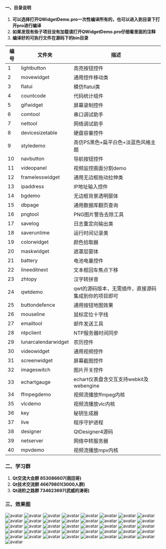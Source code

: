 ﻿#### 一、目录说明
1. **可以选择打开QWidgetDemo.pro一次性编译所有的，也可以进入到目录下打开pro进行编译**
2. **如果发现有些子项目没有加载请打开QWidgetDemo.pro仔细看里面的注释**
3. **编译好的可执行文件在源码下的bin目录**

| 编号 | 文件夹 | 描述 |
| ------ | ------ | ------ |
| 1 | lightbutton | 高亮按钮控件 |
| 2 | movewidget | 通用控件移动类 |
| 3 | flatui | 模仿flatui类 |
| 4 | countcode | 代码统计组件 |
| 5 | gifwidget | 屏幕录制控件 |
| 6 | comtool | 串口调试助手 |
| 7 | nettool | 网络调试助手 |
| 8 | devicesizetable | 硬盘容量控件 |
| 9 | styledemo | 高仿PS黑色+扁平白色+淡蓝色风格主题 |
| 10 | navbutton | 导航按钮控件 |
| 11 | videopanel | 视频监控画面分割demo |
| 12 | framelesswidget | 通用无边框拖动拉伸类 |
| 13 | ipaddress | IP地址输入控件 |
| 14 | bgdemo | 无边框背景透明窗体 |
| 15 | dbpage | 通用数据库翻页查询 |
| 16 | pngtool | PNG图片警告去除工具 |
| 17 | savelog | 日志重定向输出类 |
| 18 | saveruntime | 运行时间记录类 |
| 19 | colorwidget | 颜色拾取器 |
| 20 | maskwidget | 遮罩层窗体 |
| 21 | battery | 电池电量控件 |
| 22 | lineeditnext | 文本框回车焦点下移 |
| 23 | zhtopy | 汉字转拼音 |
| 24 | qwtdemo | qwt的源码版本，无需插件，直接源码集成到你的项目即可 |
| 25 | buttondefence | 通用按钮地图效果 |
| 26 | mouseline | 鼠标定位十字线 |
| 27 | emailtool | 邮件发送工具 |
| 28 | ntpclient | NTP服务器时间同步 |
| 29 | lunarcalendarwidget | 农历控件 |
| 30 | videowidget | 通用视频控件 |
| 31 | screenwidget | 屏幕截图控件 |
| 32 | imageswitch | 图片开关控件 |
| 33 | echartgauge | echart仪表盘含交互支持webkit及webengine |
| 34 | ffmpegdemo | 视频流播放ffmpeg内核 |
| 35 | vlcdemo | 视频流播放vlc内核 |
| 36 | key | 秘钥生成器 |
| 37 | live | 程序守护进程 |
| 38 | designer | QtDesigner4源码 |
| 39 | netserver | 网络中转服务器 |
| 40 | mpvdemo | 视频流播放mpv内核 |

### 二、学习群
1. **Qt交流大会群 853086607(雨田哥)**
2. **Qt技术交流群 46679801(3000人群)**
3. **Qt进阶之路群 734623697(武威的涛哥)**

### 三、效果图
![avatar](https://github.com/feiyangqingyun/QWidgetDemo/raw/master/0snap/lightbutton.gif)
![avatar](https://github.com/feiyangqingyun/QWidgetDemo/raw/master/0snap/movewidget.gif)
![avatar](https://github.com/feiyangqingyun/QWidgetDemo/raw/master/0snap/flatui.gif)
![avatar](https://github.com/feiyangqingyun/QWidgetDemo/raw/master/0snap/countcode.gif)
![avatar](https://github.com/feiyangqingyun/QWidgetDemo/raw/master/0snap/gifwidget.gif)
![avatar](https://github.com/feiyangqingyun/QWidgetDemo/raw/master/0snap/comtool.jpg)
![avatar](https://github.com/feiyangqingyun/QWidgetDemo/raw/master/0snap/nettool.gif)
![avatar](https://github.com/feiyangqingyun/QWidgetDemo/raw/master/0snap/devicesizetable.gif)
![avatar](https://github.com/feiyangqingyun/QWidgetDemo/raw/master/0snap/styledemo_psblack.png)
![avatar](https://github.com/feiyangqingyun/QWidgetDemo/raw/master/0snap/styledemo_lightblue.png)
![avatar](https://github.com/feiyangqingyun/QWidgetDemo/raw/master/0snap/styledemo_flatwhite.png)
![avatar](https://github.com/feiyangqingyun/QWidgetDemo/raw/master/0snap/navbutton.gif)
![avatar](https://github.com/feiyangqingyun/QWidgetDemo/raw/master/0snap/videopanel.gif)
![avatar](https://github.com/feiyangqingyun/QWidgetDemo/raw/master/0snap/framelesswidget.gif)
![avatar](https://github.com/feiyangqingyun/QWidgetDemo/raw/master/0snap/ipaddress.gif)
![avatar](https://github.com/feiyangqingyun/QWidgetDemo/raw/master/0snap/bgdemo.gif)
![avatar](https://github.com/feiyangqingyun/QWidgetDemo/raw/master/0snap/dbpage.png)
![avatar](https://github.com/feiyangqingyun/QWidgetDemo/raw/master/0snap/pngtool.gif)
![avatar](https://github.com/feiyangqingyun/QWidgetDemo/raw/master/0snap/savelog.png)
![avatar](https://github.com/feiyangqingyun/QWidgetDemo/raw/master/0snap/saveruntime.jpg)
![avatar](https://github.com/feiyangqingyun/QWidgetDemo/raw/master/0snap/colorwidget.gif)
![avatar](https://github.com/feiyangqingyun/QWidgetDemo/raw/master/0snap/maskwidget.gif)
![avatar](https://github.com/feiyangqingyun/QWidgetDemo/raw/master/0snap/battery.gif)
![avatar](https://github.com/feiyangqingyun/QWidgetDemo/raw/master/0snap/lineeditnext.gif)
![avatar](https://github.com/feiyangqingyun/QWidgetDemo/raw/master/0snap/zhtopy.gif)
![avatar](https://github.com/feiyangqingyun/QWidgetDemo/raw/master/0snap/qwtdemo.jpg)
![avatar](https://github.com/feiyangqingyun/QWidgetDemo/raw/master/0snap/buttondefence.gif)
![avatar](https://github.com/feiyangqingyun/QWidgetDemo/raw/master/0snap/mouseline.gif)
![avatar](https://github.com/feiyangqingyun/QWidgetDemo/raw/master/0snap/emailtool.gif)
![avatar](https://github.com/feiyangqingyun/QWidgetDemo/raw/master/0snap/ntpclient.gif)
![avatar](https://github.com/feiyangqingyun/QWidgetDemo/raw/master/0snap/lunarcalendarwidget.gif)
![avatar](https://github.com/feiyangqingyun/QWidgetDemo/raw/master/0snap/videowidget.gif)
![avatar](https://github.com/feiyangqingyun/QWidgetDemo/raw/master/0snap/screenwidget.gif)
![avatar](https://github.com/feiyangqingyun/QWidgetDemo/raw/master/0snap/echartgauge.gif)
![avatar](https://github.com/feiyangqingyun/QWidgetDemo/raw/master/0snap/imageswitch.gif)
![avatar](https://github.com/feiyangqingyun/QWidgetDemo/raw/master/0snap/ffmpegdemo.png)
![avatar](https://github.com/feiyangqingyun/QWidgetDemo/raw/master/0snap/vlcdemo.png)
![avatar](https://github.com/feiyangqingyun/QWidgetDemo/raw/master/0snap/key.png)
![avatar](https://github.com/feiyangqingyun/QWidgetDemo/raw/master/0snap/live.png)
![avatar](https://github.com/feiyangqingyun/QWidgetDemo/raw/master/0snap/netserver.jpg)
![avatar](https://github.com/feiyangqingyun/QWidgetDemo/raw/master/0snap/designer.png)